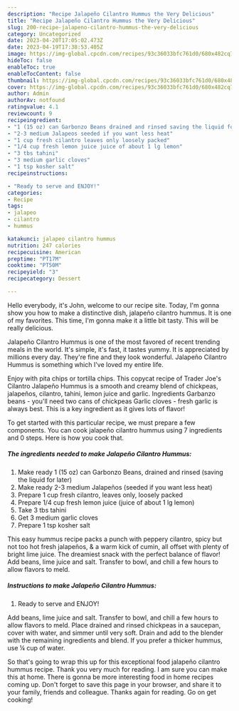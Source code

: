```yaml
---
description: "Recipe Jalapeño Cilantro Hummus the Very Delicious"
title: "Recipe Jalapeño Cilantro Hummus the Very Delicious"
slug: 200-recipe-jalapeno-cilantro-hummus-the-very-delicious
category: Uncategorized
date: 2023-04-20T17:05:02.473Z
date: 2023-04-19T17:38:53.405Z
image: https://img-global.cpcdn.com/recipes/93c36033bfc761d0/680x482cq70/jalapeno-cilantro-hummus-recipe-main-photo.jpg
hideToc: false
enableToc: true
enableTocContent: false
thumbnail: https://img-global.cpcdn.com/recipes/93c36033bfc761d0/680x482cq70/jalapeno-cilantro-hummus-recipe-main-photo.jpg
cover: https://img-global.cpcdn.com/recipes/93c36033bfc761d0/680x482cq70/jalapeno-cilantro-hummus-recipe-main-photo.jpg
author: Admin
authorAv: notfound
ratingvalue: 4.1
reviewcount: 9
recipeingredient:
- "1 (15 oz) can Garbonzo Beans drained and rinsed saving the liquid for later"
- "2-3 medium Jalapeos seeded if you want less heat"
- "1 cup fresh cilantro leaves only loosely packed"
- "1/4 cup fresh lemon juice juice of about 1 lg lemon"
- "3 tbs tahini"
- "3 medium garlic cloves"
- "1 tsp kosher salt"
recipeinstructions:

- "Ready to serve and ENJOY!"
categories:
- Recipe
tags:
- jalapeo
- cilantro
- hummus

katakunci: jalapeo cilantro hummus 
nutrition: 247 calories
recipecuisine: American
preptime: "PT17M"
cooktime: "PT50M"
recipeyield: "3"
recipecategory: Dessert

---
```



Hello everybody, it's John, welcome to our recipe site. Today, I'm gonna show you how to make a distinctive dish, jalapeño cilantro hummus. It is one of my favorites. This time, I'm gonna make it a little bit tasty. This will be really delicious.

Jalapeño Cilantro Hummus is one of the most favored of recent trending meals in the world. It's simple, it's fast, it tastes yummy. It is appreciated by millions every day. They're fine and they look wonderful. Jalapeño Cilantro Hummus is something which I've loved my entire life.

Enjoy with pita chips or tortilla chips. This copycat recipe of Trader Joe&#39;s Cilantro Jalapeño Hummus is a smooth and creamy blend of chickpeas, jalapeños, cilantro, tahini, lemon juice and garlic. Ingredients Garbanzo beans - you&#39;ll need two cans of chickpeas Garlic cloves - fresh garlic is always best. This is a key ingredient as it gives lots of flavor!


To get started with this particular recipe, we must prepare a few components. You can cook jalapeño cilantro hummus using 7 ingredients and 0 steps. Here is how you cook that.

<!--inarticleads1-->

##### The ingredients needed to make Jalapeño Cilantro Hummus:

1. Make ready 1 (15 oz) can Garbonzo Beans, drained and rinsed (saving the liquid for later)
1. Make ready 2-3 medium Jalapeños (seeded if you want less heat)
1. Prepare 1 cup fresh cilantro, leaves only, loosely packed
1. Prepare 1/4 cup fresh lemon juice (juice of about 1 lg lemon)
1. Take 3 tbs tahini
1. Get 3 medium garlic cloves
1. Prepare 1 tsp kosher salt


This easy hummus recipe packs a punch with peppery cilantro, spicy but not too hot fresh jalapeños, &amp; a warm kick of cumin, all offset with plenty of bright lime juice. The dreamiest snack with the perfect balance of flavor! Add beans, lime juice and salt. Transfer to bowl, and chill a few hours to allow flavors to meld. 

<!--inarticleads2-->

##### Instructions to make Jalapeño Cilantro Hummus:


1. Ready to serve and ENJOY!

Add beans, lime juice and salt. Transfer to bowl, and chill a few hours to allow flavors to meld. Place drained and rinsed chickpeas in a saucepan, cover with water, and simmer until very soft. Drain and add to the blender with the remaining ingredients and blend. If you prefer a thicker hummus, use ¼ cup of water. 

So that's going to wrap this up for this exceptional food jalapeño cilantro hummus recipe. Thank you very much for reading. I am sure you can make this at home. There is gonna be more interesting food in home recipes coming up. Don't forget to save this page in your browser, and share it to your family, friends and colleague. Thanks again for reading. Go on get cooking!
